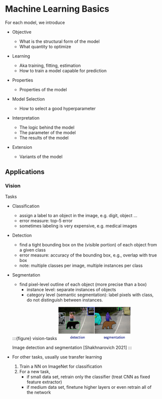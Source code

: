 # Machine Learning Basics



For each model, we introduce

- Objective
  - What is the structural form of the model
  - What quantity to optimize

- Learning
  - Aka training, fitting, estimation
  - How to train a model capable for prediction

- Properties
  - Properties of the model

- Model Selection
  - How to select a good hyperparameter

- Interpretation
  - The logic behind the model
  - The parameter of the model
  - The results of the model

- Extension
  - Variants of the model


## Applications

### Vision

Tasks

- Classification
  - assign a label to an object in the image, e.g. digit, object ...
  - error measure: top-5 error
  - sometimes labeling is very expensive, e.g. medical images
- Detection
  - find a tight bounding box on the (visible portion) of each object from a given class
  - error measure: accuracy of the bounding box, e.g., overlap with true box
  - note: multiple classes per image, multiple instances per class
- Segmentation
  - find pixel-level outline of each object (more precise than a box)
    - instance level: separate instances of objects
    - category level (semantic segmentation): label pixels with class, do not distinguish between instances.

  :::{figure} vision-tasks
  <img src="../imgs/vision-tasks.png" width = "50%" alt=""/>

  Image detection and segmentation [Shakhnarovich 2021]
  :::

- For other tasks, usually use transfer learning

  1. Train a NN on ImageNet for classification
  2. For a new task,
     - if small data set, retrain only the classifier (treat CNN as fixed feature extractor)
     - if medium data set, finetune higher layers or even retrain all of the network
